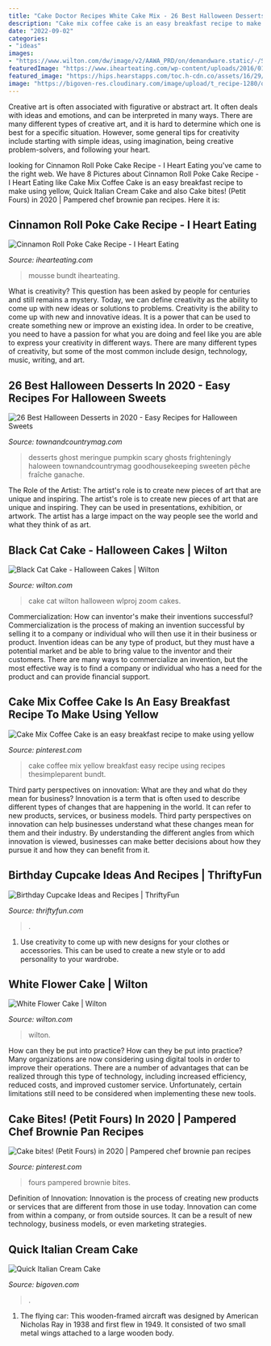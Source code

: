 ```yaml
---
title: "Cake Doctor Recipes White Cake Mix - 26 Best Halloween Desserts In 2020"
description: "Cake mix coffee cake is an easy breakfast recipe to make using yellow"
date: "2022-09-02"
categories:
- "ideas"
images:
- "https://www.wilton.com/dw/image/v2/AAWA_PRD/on/demandware.static/-/Sites-wilton-project-master/default/dw8a41b90b/images/project/WLPROJ-9195/WiltonBallFlowerHero.jpg?sw=1440&amp;sh=750&amp;sm=fit"
featuredImage: "https://www.ihearteating.com/wp-content/uploads/2016/01/cinnamon-roll-poke-cake-1-1000-1.jpg"
featured_image: "https://hips.hearstapps.com/toc.h-cdn.co/assets/16/29/halloween-desserts-ghost-cake.jpg?crop=1xw:0.9993045897079277xh;center,top&amp;resize=480:*"
image: "https://bigoven-res.cloudinary.com/image/upload/t_recipe-1280/quick-italian-cream-cake-3.jpg"
---
```



Creative art is often associated with figurative or abstract art. It often deals with ideas and emotions, and can be interpreted in many ways. There are many different types of creative art, and it is hard to determine which one is best for a specific situation. However, some general tips for creativity include starting with simple ideas, using imagination, being creative problem-solvers, and following your heart.

	

		
looking for Cinnamon Roll Poke Cake Recipe - I Heart Eating you've came to the right web. We have 8 Pictures about Cinnamon Roll Poke Cake Recipe - I Heart Eating like Cake Mix Coffee Cake is an easy breakfast recipe to make using yellow, Quick Italian Cream Cake and also Cake bites! (Petit Fours) in 2020 | Pampered chef brownie pan recipes. Here it is:
		
    
## Cinnamon Roll Poke Cake Recipe - I Heart Eating

<img loading=lazy src="https://www.ihearteating.com/wp-content/uploads/2016/01/cinnamon-roll-poke-cake-1-1000-1.jpg" onerror="this.onerror=null;this.src='https://tse4.mm.bing.net/th?id=OIP.tAnlfLbQrrRmFHwnMhCgpAHaMT&amp;pid=15.1';" alt="Cinnamon Roll Poke Cake Recipe - I Heart Eating">

_Source: ihearteating.com_

>mousse bundt ihearteating. 

	

What is creativity? This question has been asked by people for centuries and still remains a mystery. Today, we can define creativity as the ability to come up with new ideas or solutions to problems.
Creativity is the ability to come up with new and innovative ideas. It is a power that can be used to create something new or improve an existing idea. In order to be creative, you need to have a passion for what you are doing and feel like you are able to express your creativity in different ways. There are many different types of creativity, but some of the most common include design, technology, music, writing, and art.

    
## 26 Best Halloween Desserts In 2020 - Easy Recipes For Halloween Sweets

<img loading=lazy src="https://hips.hearstapps.com/toc.h-cdn.co/assets/16/29/halloween-desserts-ghost-cake.jpg?crop=1xw:0.9993045897079277xh;center,top&amp;resize=480:*" onerror="this.onerror=null;this.src='https://tse3.mm.bing.net/th?id=OIP.-udPi6GQC1vIjThQAso84wHaLG&amp;pid=15.1';" alt="26 Best Halloween Desserts in 2020 - Easy Recipes for Halloween Sweets">

_Source: townandcountrymag.com_

>desserts ghost meringue pumpkin scary ghosts frighteningly haloween townandcountrymag goodhousekeeping sweeten pêche fraîche ganache. 

	

The Role of the Artist: The artist's role is to create new pieces of art that are unique and inspiring.
The artist's role is to create new pieces of art that are unique and inspiring. They can be used in presentations, exhibition, or artwork. The artist has a large impact on the way people see the world and what they think of as art.

    
## Black Cat Cake - Halloween Cakes | Wilton

<img loading=lazy src="https://www.wilton.com/dw/image/v2/AAWA_PRD/on/demandware.static/-/Sites-wilton-project-master/default/dw8c2e60f3/images/project/WLPROJ-9290/CaCaInHa_46518-5.jpg?sw=800&amp;sh=800" onerror="this.onerror=null;this.src='https://tse4.mm.bing.net/th?id=OIP.ZnLWyhS_1H8llhSOBYRTTQHaHa&amp;pid=15.1';" alt="Black Cat Cake - Halloween Cakes | Wilton">

_Source: wilton.com_

>cake cat wilton halloween wlproj zoom cakes. 

	

Commercialization: How can inventor's make their inventions successful?
Commercialization is the process of making an invention successful by selling it to a company or individual who will then use it in their business or product. 
Invention ideas can be any type of product, but they must have a potential market and be able to bring value to the inventor and their customers. There are many ways to commercialize an invention, but the most effective way is to find a company or individual who has a need for the product and can provide financial support.

    
## Cake Mix Coffee Cake Is An Easy Breakfast Recipe To Make Using Yellow

<img loading=lazy src="https://i.pinimg.com/736x/67/33/d9/6733d9e2b93efcc29412b88b87b2aef7.jpg" onerror="this.onerror=null;this.src='https://tse4.mm.bing.net/th?id=OIP.bbtnI6JVyQIDkJtwyMwe0wHaQZ&amp;pid=15.1';" alt="Cake Mix Coffee Cake is an easy breakfast recipe to make using yellow">

_Source: pinterest.com_

>cake coffee mix yellow breakfast easy recipe using recipes thesimpleparent bundt. 

	

Third party perspectives on innovation: What are they and what do they mean for business?
Innovation is a term that is often used to describe different types of changes that are happening in the world. It can refer to new products, services, or business models. Third party perspectives on innovation can help businesses understand what these changes mean for them and their industry. By understanding the different angles from which innovation is viewed, businesses can make better decisions about how they pursue it and how they can benefit from it.

    
## Birthday Cupcake Ideas And Recipes | ThriftyFun

<img loading=lazy src="https://img.thrfun.com/img/086/616/birthday_cupcake_fancy1.jpg" onerror="this.onerror=null;this.src='https://tse3.mm.bing.net/th?id=OIP._AXVgz267GSpQzPLnWvMhQHaNS&amp;pid=15.1';" alt="Birthday Cupcake Ideas and Recipes | ThriftyFun">

_Source: thriftyfun.com_

>. 

	

1. Use creativity to come up with new designs for your clothes or accessories. This can be used to create a new style or to add personality to your wardrobe.

    
## White Flower Cake | Wilton

<img loading=lazy src="https://www.wilton.com/dw/image/v2/AAWA_PRD/on/demandware.static/-/Sites-wilton-project-master/default/dw8a41b90b/images/project/WLPROJ-9195/WiltonBallFlowerHero.jpg?sw=1440&amp;sh=750&amp;sm=fit" onerror="this.onerror=null;this.src='https://tse4.mm.bing.net/th?id=OIP.dfX47Z6Z9roFAK3FFAd8UwHaHa&amp;pid=15.1';" alt="White Flower Cake | Wilton">

_Source: wilton.com_

>wilton. 

	

How can they be put into practice?
How can they be put into practice? Many organizations are now considering using digital tools in order to improve their operations.  There are a number of advantages that can be realized through this type of technology, including increased efficiency, reduced costs, and improved customer service. Unfortunately, certain limitations still need to be considered when implementing these new tools.

    
## Cake Bites! (Petit Fours) In 2020 | Pampered Chef Brownie Pan Recipes

<img loading=lazy src="https://i.pinimg.com/736x/41/3a/64/413a641866a95e9815dc54df8c9f675d.jpg" onerror="this.onerror=null;this.src='https://tse1.mm.bing.net/th?id=OIP.5SUQUuOXsRaDX4wSitlvqAHaJ3&amp;pid=15.1';" alt="Cake bites! (Petit Fours) in 2020 | Pampered chef brownie pan recipes">

_Source: pinterest.com_

>fours pampered brownie bites. 

	

Definition of Innovation:
Innovation is the process of creating new products or services that are different from those in use today. Innovation can come from within a company, or from outside sources. It can be a result of new technology, business models, or even marketing strategies.

    
## Quick Italian Cream Cake

<img loading=lazy src="https://bigoven-res.cloudinary.com/image/upload/t_recipe-1280/quick-italian-cream-cake-3.jpg" onerror="this.onerror=null;this.src='https://tse2.mm.bing.net/th?id=OIP.5JXLciay6Pm6Dsxdz69UMQHaHa&amp;pid=15.1';" alt="Quick Italian Cream Cake">

_Source: bigoven.com_

>. 

	

1. The flying car: This wooden-framed aircraft was designed by American Nicholas Ray in 1938 and first flew in 1949. It consisted of two small metal wings attached to a large wooden body.

